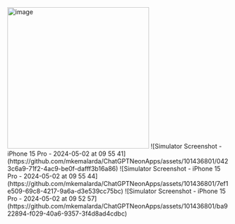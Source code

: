 <img width="321" alt="image" src="https://github.com/mkemalarda/ChatGPTNeonApps/assets/101436801/ec622eae-2c35-40dd-9893-ef6dd799fcf5">
![Simulator Screenshot - iPhone 15 Pro - 2024-05-02 at 09 55 41](https://github.com/mkemalarda/ChatGPTNeonApps/assets/101436801/0423c6a9-71f2-4ac9-be0f-dafff3b16a86)
![Simulator Screenshot - iPhone 15 Pro - 2024-05-02 at 09 55 44](https://github.com/mkemalarda/ChatGPTNeonApps/assets/101436801/7ef1e509-69c8-4217-9a6a-d3e539cc75bc)
![Simulator Screenshot - iPhone 15 Pro - 2024-05-02 at 09 52 57](https://github.com/mkemalarda/ChatGPTNeonApps/assets/101436801/ba922894-f029-40a6-9357-3f4d8ad4cdbc)

